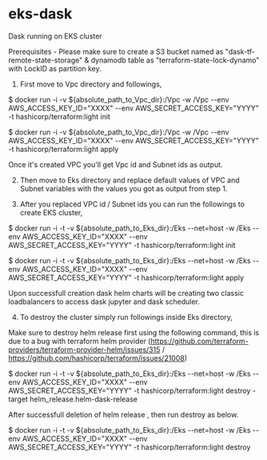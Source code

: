 # eks-dask
Dask running on EKS cluster

Prerequisites - Please make sure to create a S3 bucket named as "dask-tf-remote-state-storage" & dynamodb table as "terraform-state-lock-dynamo" with LockID as partition key. 

1. First move to Vpc directory and followings,

$ docker run -i -v ${absolute_path_to_Vpc_dir}:/Vpc -w /Vpc --env AWS_ACCESS_KEY_ID="XXXX" --env AWS_SECRET_ACCESS_KEY="YYYY" -t hashicorp/terraform:light init

$ docker run -i -v ${absolute_path_to_Vpc_dir}:/Vpc -w /Vpc --env AWS_ACCESS_KEY_ID="XXXX" --env AWS_SECRET_ACCESS_KEY="YYYY" -t hashicorp/terraform:light apply

Once it's created VPC you'll get Vpc id and Subnet ids as output.

2. Then move to Eks directory and replace default values of VPC and Subnet variables with the values you got as output from step 1.

3. After you replaced VPC id / Subnet ids you can run the followings to create EKS cluster,

$ docker run -i -t -v ${absolute_path_to_Eks_dir}:/Eks --net=host -w /Eks --env AWS_ACCESS_KEY_ID="XXXX" --env AWS_SECRET_ACCESS_KEY="YYYY" -t hashicorp/terraform:light init

$ docker run -i -t -v ${absolute_path_to_Eks_dir}:/Eks --net=host -w /Eks --env AWS_ACCESS_KEY_ID="XXXX" --env AWS_SECRET_ACCESS_KEY="YYYY" -t hashicorp/terraform:light apply

Upon successfull creation dask helm charts will be creating two classic loadbalancers to access dask jupyter and dask scheduler.

4. To destroy the cluster simply run followings inside Eks directory,

Make sure to destroy helm release first using the following command, this is due to a bug with terraform helm provider (https://github.com/terraform-providers/terraform-provider-helm/issues/315 / https://github.com/hashicorp/terraform/issues/21008)

$ docker run -i -t -v ${absolute_path_to_Eks_dir}:/Eks --net=host -w /Eks --env AWS_ACCESS_KEY_ID="XXXX" --env AWS_SECRET_ACCESS_KEY="YYYY" -t hashicorp/terraform:light destroy -target helm_release.helm-dask-release

After successfull deletion of helm release , then run destroy as below.

$ docker run -i -t -v ${absolute_path_to_Eks_dir}:/Eks --net=host -w /Eks --env AWS_ACCESS_KEY_ID="XXXX" --env AWS_SECRET_ACCESS_KEY="YYYY" -t hashicorp/terraform:light destroy
